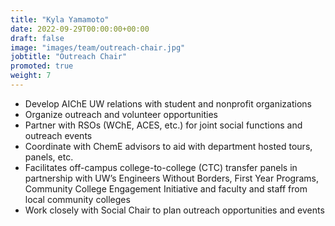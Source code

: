 ```yaml
---
title: "Kyla Yamamoto"
date: 2022-09-29T00:00:00+00:00
draft: false
image: "images/team/outreach-chair.jpg"
jobtitle: "Outreach Chair"
promoted: true
weight: 7
---
```


- Develop AIChE UW relations with student and nonprofit organizations
- Organize outreach and volunteer opportunities
- Partner with RSOs (WChE, ACES, etc.) for joint social functions and outreach events
- Coordinate with ChemE advisors to aid with department hosted tours, panels, etc.
- Facilitates off-campus college-to-college (CTC) transfer panels in partnership with UW’s Engineers Without Borders, First Year Programs, Community College Engagement Initiative and faculty and staff from local community colleges
- Work closely with Social Chair to plan outreach opportunities and events
